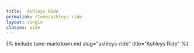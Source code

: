 ```yaml
---
title:  Ashleys Ride
permalink: /tune/ashleys-ride
layout: single
classes: wide
---
```

{% include tune-markdown.md slug="ashleys-ride" title="Ashleys Ride" %}
